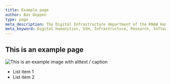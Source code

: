 ```yaml
---
title: Example page
author: Bas Doppen
type: page
meta_description: The Digital Infrastructure department of the KNAW Humanties Cluster creates sustainable software and data collections for research in the humanities and social sciences.
meta_keyword: Digital Humanities, SSH, Infrastructure, Research, Software, Data
---
```

## This is an example page

![This is an example image with alttext / caption](images/example_image.png "This is a Title")

* List item 1
* List item 2
